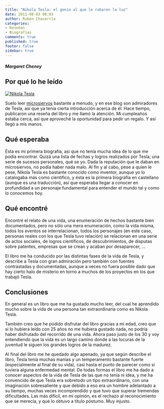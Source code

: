 ```yaml
---
title: "Nikola Tesla: el genio al que le robaron la luz"
date: 2011-08-03 08:03
author: Rubén Chavarría
categories: 
- Reseñas
- Biografías
comments: true
published: true
footer: false
sidebar: true
---
```


##### Margaret Cheney

## Por qué lo he leído

[![Nikola Tesla](https://images-na.ssl-images-amazon.com/images/I/41ChyNshY6L._SX321_BO1,204,203,200_.jpg)][1]

Suelo leer [microsiervos](http://www.microsiervos.com) bastante a menudo, y 
en ese blog son admiradores de Tesla, así que ya tenía cierta introducción 
acerca de él. Hace tiempo, publicaron una reseña del libro y me llamó la 
atención. Mi cumpleaños estaba cerca, así que aproveché la oportunidad para 
pedir un regalo. Y así llegó a mis manos.

<!-- more -->

## Qué esperaba

Ésta es mi primera biografía, asi que no tenía mucha idea de lo que me podía 
encontrar. Quizá una lista de fechas y logros realizados por Tesla, una serie 
de sucesos personales, qué se yo. Dada la reputación que le daban en microsiervos, 
no podía haber nada malo. Al fin y al cabo, pese a quien le pese, Nikola Tesla 
es bastante conocido como inventor, aunque yo lo catalogaba más como científico, 
y ésta es la primera biografía en castellano (aunque es una traducción), así 
que esperaba llegar a conocer en profundidad a un personaje fundamental para 
entender el mundo tal y como lo conocemos hoy.

## Qué encontré

Encontré el relato de una vida, una enumeración de hechos bastante bien 
documentados, pero no sólo una mera enumeración, como la vida misma, todos 
los eventos se interrelacionan, todos los personajes (en este caso, personas 
reales con los que Tesla tuvo relación) se relacionan en una serie de actos 
sociales, de logros científicos, de descubrimientos, de disputas sobre 
patentes, empresas que se crean y acaban por desaparecer, ...

El libro me ha conducido por las distintas fases de la vida de Tesla, y describe 
a Tesla con gran admiración pero también con fuentes contrastadas y documentadas, 
aunque a veces no fuera posible dado que hay cierto halo de misterio en torno a 
muchos de los proyectos en los que trabajó Tesla.

## Conclusiones

En general es un libro que me ha gustado mucho leer, del cual he aprendido mucho 
sobre la vida de una persona tan extraordinaria como es Nikola Tesla.
 
También creo que he podido disfrutar del libro gracias a mi edad, creo que si lo 
hubiera leído con 25 años no me hubiera gustado nada, no podría haber disfrutado 
del recorrido de una vida. Ahora paso justo de los 30 y voy entendiendo que la 
vida es un largo camino donde a las locuras de la juventud le siguen los grandes 
logros de la madurez.

Al final del libro me he quedado algo apenado, ya que según describe el libro, 
Tesla tenía muchas manías y un temperamento bastante fuerte (especialmente al 
final de su vida), casi hasta el punto de parecer como si tuviera alguna 
enfermedad mental. De todas formas el libro me ha dado a conocer aspectos de 
la vida de Tesla de las que no tenía ni idea, y me ha convencido de que Tesla 
era sobretodo un tipo extraordinario, con una imaginación sobresaliente y que 
debido a eso era un hombre adelantado a su tiempo, muchas veces incomprendido 
y que tuvo que superar tremendas dificultades. Las más difícil, en mi opinión, 
es el rechazo al reconocimiento que se merecía, y que lo obtuvo a título póstumo. 
Muy injusto.

[1]: https://amzn.to/2JWDuIF
